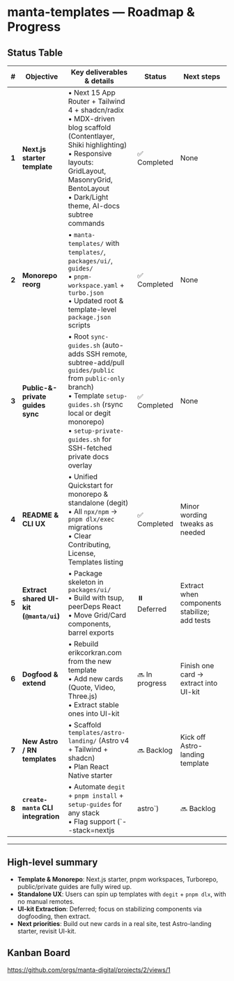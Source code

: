 # manta-templates — Roadmap & Progress

## Status Table

| #  | Objective                                    | Key deliverables & details                                                                                             | Status       | Next steps                                    |
|---:|----------------------------------------------|-------------------------------------------------------------------------------------------------------------------------|--------------|-----------------------------------------------|
| **1** | **Next.js starter template**                | • Next 15 App Router + Tailwind 4 + shadcn/radix<br>• MDX-driven blog scaffold (Contentlayer, Shiki highlighting)<br>• Responsive layouts: GridLayout, MasonryGrid, BentoLayout<br>• Dark/Light theme, AI-docs subtree commands | ✅ Completed | None                                          |
| **2** | **Monorepo reorg**                          | • `manta-templates/` with `templates/`, `packages/ui/`, `guides/`<br>• `pnpm-workspace.yaml` + `turbo.json`<br>• Updated root & template-level `package.json` scripts | ✅ Completed | None                                          |
| **3** | **Public-&-private guides sync**            | • Root `sync-guides.sh` (auto-adds SSH remote, subtree-add/pull `guides/public` from `public-only` branch)<br>• Template `setup-guides.sh` (rsync local or degit monorepo)<br>• `setup-private-guides.sh` for SSH-fetched private docs overlay | ✅ Completed | None                                          |
| **4** | **README & CLI UX**                         | • Unified Quickstart for monorepo & standalone (degit)<br>• All `npx/npm` → `pnpm dlx/exec` migrations<br>• Clear Contributing, License, Templates listing                                       | ✅ Completed | Minor wording tweaks as needed               |
| **5** | **Extract shared UI-kit (`@manta/ui`)**     | • Package skeleton in `packages/ui/`<br>• Build with tsup, peerDeps React<br>• Move Grid/Card components, barrel exports                                            | ⏸️ Deferred   | Extract when components stabilize; add tests |
| **6** | **Dogfood & extend**                       | • Rebuild erikcorkran.com from the new template<br>• Add new cards (Quote, Video, Three.js)<br>• Extract stable ones into UI-kit                                               | 🔜 In progress | Finish one card → extract into UI-kit        |
| **7** | **New Astro / RN templates**               | • Scaffold `templates/astro-landing/` (Astro v4 + Tailwind + shadcn)<br>• Plan React Native starter                                                            | 🔜 Backlog    | Kick off Astro-landing template              |
| **8** | **`create-manta` CLI integration**         | • Automate `degit` + `pnpm install` + `setup-guides` for any stack<br>• Flag support (`--stack=nextjs|astro`)                                                | 🔜 Backlog    | Define CLI spec & implement                  |

---

## High-level summary

- **Template & Monorepo**: Next.js starter, pnpm workspaces, Turborepo, public/private guides are fully wired up.
- **Standalone UX**: Users can spin up templates with `degit` + `pnpm dlx`, with no manual remotes.
- **UI-kit Extraction**: Deferred; focus on stabilizing components via dogfooding, then extract.
- **Next priorities**: Build out new cards in a real site, test Astro-landing starter, revisit UI-kit.

## Kanban Board
https://github.com/orgs/manta-digital/projects/2/views/1
